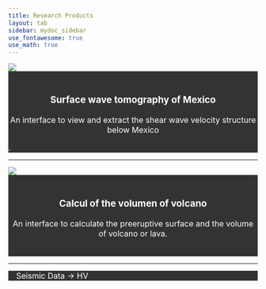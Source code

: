 ```yaml
---
title: Research Products
layout: tab
sidebar: mydoc_sidebar
use_fontawesome: true
use_math: true
---
```

<html>

<style>
.navbar1 {
  overflow: hidden;
  background-color: #333;
}

.navbar1 a {
  float: center;
  font-size: 16px;
  color: white;
  text-align: center;
  padding: 14px 16px;
  text-decoration: none;
}
</style>
<body>
  

<div class="row content-row">
    <div class="col-12 col-sm-2">
      <img src="{{ site.baseurl }}/images/tomo.png">
    </div>   
<div class="navbar1">
    <div class="col-12 col-sm-10">
       <a href="tomomex.html"> 
       <h3>Surface wave tomography of Mexico</h3> 
         <p>An interface to view and extract the shear wave velocity structure below Mexico</p>.</a>
      </div>
   </div>
</div>

<hr>


  <div class="row content-row">
    <div class="col-12 col-sm-2">
      <img src="{{ site.baseurl }}/images/Volcalume.jpg">
  </div>    
    <div class="col-12 col-sm-10">
  <div class="navbar1">
   <a href="Volcalume.html"> 
     <h3>
       Calcul of the volumen of volcano 
       </h3> <p>
     An interface to calculate the preeruptive surface and the volume of volcano or lava.</p></a>
       </div>
  </div>
</div> 

<hr>
<div class="navbar1">
  <a href="HV.html">Seismic Data -> HV</a>
</div> 
  
</body>
</html>

